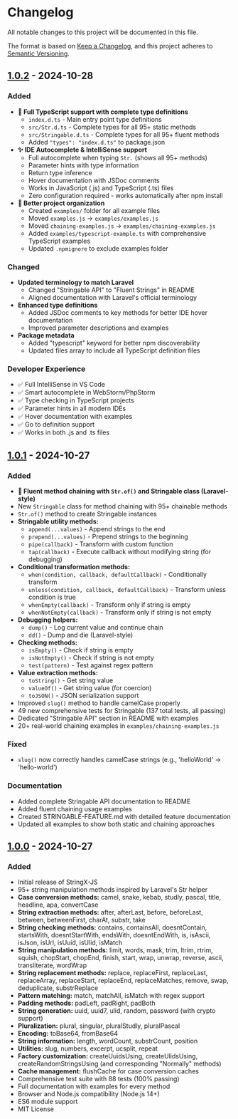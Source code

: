 # Changelog

All notable changes to this project will be documented in this file.

The format is based on [Keep a Changelog](https://keepachangelog.com/en/1.0.0/),
and this project adheres to [Semantic Versioning](https://semver.org/spec/v2.0.0.html).

## [1.0.2] - 2024-10-28

### Added
- **🎯 Full TypeScript support with complete type definitions**
  - `index.d.ts` - Main entry point type definitions
  - `src/Str.d.ts` - Complete types for all 95+ static methods
  - `src/Stringable.d.ts` - Complete types for all 95+ fluent methods
  - Added `"types": "index.d.ts"` to package.json
- **✨ IDE Autocomplete & IntelliSense support**
  - Full autocomplete when typing `Str.` (shows all 95+ methods)
  - Parameter hints with type information
  - Return type inference
  - Hover documentation with JSDoc comments
  - Works in JavaScript (.js) and TypeScript (.ts) files
  - Zero configuration required - works automatically after npm install
- **📁 Better project organization**
  - Created `examples/` folder for all example files
  - Moved `examples.js` → `examples/examples.js`
  - Moved `chaining-examples.js` → `examples/chaining-examples.js`
  - Added `examples/typescript-example.ts` with comprehensive TypeScript examples
  - Updated `.npmignore` to exclude examples folder

### Changed
- **Updated terminology to match Laravel**
  - Changed "Stringable API" to "Fluent Strings" in README
  - Aligned documentation with Laravel's official terminology
- **Enhanced type definitions**
  - Added JSDoc comments to key methods for better IDE hover documentation
  - Improved parameter descriptions and examples
- **Package metadata**
  - Added "typescript" keyword for better npm discoverability
  - Updated files array to include all TypeScript definition files


### Developer Experience
- ✅ Full IntelliSense in VS Code
- ✅ Smart autocomplete in WebStorm/PhpStorm
- ✅ Type checking in TypeScript projects
- ✅ Parameter hints in all modern IDEs
- ✅ Hover documentation with examples
- ✅ Go to definition support
- ✅ Works in both .js and .ts files

## [1.0.1] - 2024-10-27

### Added
- **🎯 Fluent method chaining with `Str.of()` and Stringable class (Laravel-style)**
- New `Stringable` class for method chaining with 95+ chainable methods
- `Str.of()` method to create Stringable instances
- **Stringable utility methods:**
  - `append(...values)` - Append strings to the end
  - `prepend(...values)` - Prepend strings to the beginning
  - `pipe(callback)` - Transform with custom function
  - `tap(callback)` - Execute callback without modifying string (for debugging)
- **Conditional transformation methods:**
  - `when(condition, callback, defaultCallback)` - Conditionally transform
  - `unless(condition, callback, defaultCallback)` - Transform unless condition is true
  - `whenEmpty(callback)` - Transform only if string is empty
  - `whenNotEmpty(callback)` - Transform only if string is not empty
- **Debugging helpers:**
  - `dump()` - Log current value and continue chain
  - `dd()` - Dump and die (Laravel-style)
- **Checking methods:**
  - `isEmpty()` - Check if string is empty
  - `isNotEmpty()` - Check if string is not empty
  - `test(pattern)` - Test against regex pattern
- **Value extraction methods:**
  - `toString()` - Get string value
  - `valueOf()` - Get string value (for coercion)
  - `toJSON()` - JSON serialization support
- Improved `slug()` method to handle camelCase properly
- 49 new comprehensive tests for Stringable (137 total tests, all passing)
- Dedicated "Stringable API" section in README with examples
- 20+ real-world chaining examples in `examples/chaining-examples.js`

### Fixed
- `slug()` now correctly handles camelCase strings (e.g., 'helloWorld' → 'hello-world')

### Documentation
- Added complete Stringable API documentation to README
- Added fluent chaining usage examples
- Created STRINGABLE-FEATURE.md with detailed feature documentation
- Updated all examples to show both static and chaining approaches

## [1.0.0] - 2024-10-27

### Added
- Initial release of StringX-JS
- 95+ string manipulation methods inspired by Laravel's Str helper
- **Case conversion methods:** camel, snake, kebab, studly, pascal, title, headline, apa, convertCase
- **String extraction methods:** after, afterLast, before, beforeLast, between, betweenFirst, charAt, substr, take
- **String checking methods:** contains, containsAll, doesntContain, startsWith, doesntStartWith, endsWith, doesntEndWith, is, isAscii, isJson, isUrl, isUuid, isUlid, isMatch
- **String manipulation methods:** limit, words, mask, trim, ltrim, rtrim, squish, chopStart, chopEnd, finish, start, wrap, unwrap, reverse, ascii, transliterate, wordWrap
- **String replacement methods:** replace, replaceFirst, replaceLast, replaceArray, replaceStart, replaceEnd, replaceMatches, remove, swap, deduplicate, substrReplace
- **Pattern matching:** match, matchAll, isMatch with regex support
- **Padding methods:** padLeft, padRight, padBoth
- **String generation:** uuid, uuid7, ulid, random, password (with crypto support)
- **Pluralization:** plural, singular, pluralStudly, pluralPascal
- **Encoding:** toBase64, fromBase64
- **String information:** length, wordCount, substrCount, position
- **Utilities:** slug, numbers, excerpt, ucsplit, repeat
- **Factory customization:** createUuidsUsing, createUlidsUsing, createRandomStringsUsing (and corresponding "Normally" methods)
- **Cache management:** flushCache for case conversion caches
- Comprehensive test suite with 88 tests (100% passing)
- Full documentation with examples for every method
- Browser and Node.js compatibility (Node.js 14+)
- ES6 module support
- MIT License

[1.0.2]: https://github.com/yourusername/stringx-js/compare/v1.0.1...v1.0.2
[1.0.1]: https://github.com/yourusername/stringx-js/compare/v1.0.0...v1.0.1
[1.0.0]: https://github.com/yourusername/stringx-js/releases/tag/v1.0.0
